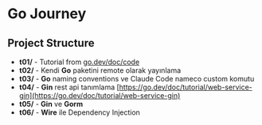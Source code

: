 # Go Journey

## Project Structure

- **t01/** - Tutorial from [go.dev/doc/code](https://go.dev/doc/code)
- **t02/** - Kendi **Go** paketini remote olarak yayınlama
- **t03/** - **Go** naming conventions ve Claude Code nameco custom komutu
- **t04/** - **Gin** rest api tanımlama [https://go.dev/doc/tutorial/web-service-gin](https://go.dev/doc/tutorial/web-service-gin)
- **t05/** - **Gin** ve **Gorm** 
- **t06/** - **Wire** ile Dependency Injection

